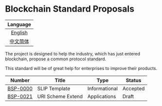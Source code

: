 # Blockchain Standard Proposals


|         Language         |
| :----------------------: |
|   [English](README.md)   |
| [中文简体](README_cn.md) |


The project is designed to help the industry, which has just entered blockchain, propose a common protocol standard.

This standard will be of great help for enterprises to improve their products.


| Number                           | Title                                                          | Type          | Status   |
|----------------------------------|----------------------------------------------------------------|---------------|----------|
| [BSP-0000](bsp-0000/bsp-0000.md) | SLIP Template                                                  | Informational | Accepted |
| [BSP-0021](bsp-0021/bsp-0021.md) | URI Scheme Extend                                              | Applications  | Draft    |
